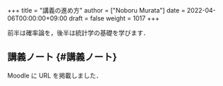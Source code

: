 +++
title = "講義の進め方"
author = ["Noboru Murata"]
date = 2022-04-06T00:00:00+09:00
draft = false
weight = 1017
+++

前半は確率論を，後半は統計学の基礎を学びます．


## 講義ノート {#講義ノート}

Moodle に URL を掲載しました．